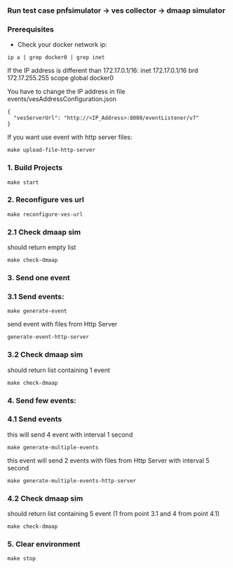 ### Run  test case pnfsimulator -> ves collector -> dmaap simulator

### Prerequisites
* Check your docker network ip:
```
ip a | grep docker0 | grep inet
```

If the IP address is different than 172.17.0.1/16:
inet 172.17.0.1/16 brd 172.17.255.255 scope global docker0

You have to change the IP address in file events/vesAddressConfiguration.json
```
{
  "vesServerUrl": "http://<IP_Address>:8080/eventListener/v7"
}
```

If you want use event with http server files:
```
make upload-file-http-server
```
### 1. Build Projects
```
make start
```
### 2. Reconfigure ves url
```
make reconfigure-ves-url
```
### 2.1 Check dmaap sim
should return empty list 
```
make check-dmaap
```
### 3. Send one event
### 3.1 Send events:
```
make generate-event
```
send event with files from Http Server
```
generate-event-http-server
```
### 3.2 Check dmaap sim
should return list containing 1 event
```
make check-dmaap
```
### 4. Send few events:
### 4.1 Send events
this will send 4 event with interval 1 second
```
make generate-multiple-events
```
this event will send 2 events with files from Http Server with interval 5 second
```
make generate-multiple-events-http-server
```
### 4.2 Check dmaap sim
should return list containing 5 event (1 from point 3.1 and 4 from point 4.1)
```
make check-dmaap
```
### 5. Clear environment
```
make stop
```

